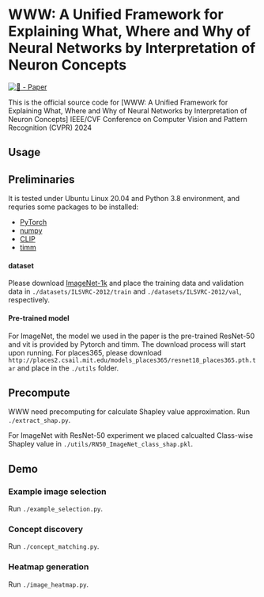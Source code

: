# WWW: A Unified Framework for Explaining What, Where and Why of Neural Networks by Interpretation of Neuron Concepts

[![🦢 - Paper](https://img.shields.io/badge/🦢-Paper-red)](https://arxiv.org/abs/2402.18956)

This is the official source code for [WWW: A Unified Framework for Explaining What, Where and Why of Neural Networks by Interpretation of Neuron Concepts] 
IEEE/CVF Conference on Computer Vision and Pattern Recognition (CVPR) 2024

## Usage
## Preliminaries
It is tested under Ubuntu Linux 20.04 and Python 3.8 environment, and requries some packages to be installed:
* [PyTorch](https://pytorch.org/)
* [numpy](http://www.numpy.org/)
* [CLIP](https://github.com/openai/CLIP)
* [timm](https://github.com/huggingface/pytorch-image-models)

#### dataset

Please download [ImageNet-1k](http://www.image-net.org/challenges/LSVRC/2012/index) and place the training data and validation data in
`./datasets/ILSVRC-2012/train` and  `./datasets/ILSVRC-2012/val`, respectively.

#### Pre-trained model
For ImageNet, the model we used in the paper is the pre-trained ResNet-50 and vit is provided by Pytorch and timm. The download process
will start upon running.
For places365, please download `http://places2.csail.mit.edu/models_places365/resnet18_places365.pth.tar` and place in the `./utils` folder.

## Precompute
WWW need precomputing for calculate Shapley value approximation.
Run `./extract_shap.py`.

For ImageNet with ResNet-50 experiment we placed calcualted Class-wise Shapley value in 
`./utils/RN50_ImageNet_class_shap.pkl`.

## Demo
### Example image selection
Run `./example_selection.py`.

### Concept discovery
Run `./concept_matching.py`.

### Heatmap generation
Run `./image_heatmap.py`.

